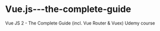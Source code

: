 # Vue.js---the-complete-guide
Vue JS 2 - The Complete Guide (incl. Vue Router &amp; Vuex) Udemy course
